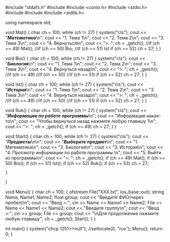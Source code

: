 #include "stdafx.h"
#include <iostream> 
#include <conio.h> 
#include <stdio.h> 
#include <fstream> 
#include <string> 
#include <stdlib.h> 

using namespace std;


void Mat()
{
	char ch = 100;
	while (ch != 27)
	{
		system("cls");
		cout << "***Математика***\n";
		cout << "1. Тема 1\n";
		cout << "2. Тема 2\n";
		cout << "3. Тема 3\n";
		cout << "4. Вернуться\n";
		cout << ">: ";
		ch = _getch();
		//if (ch == 49) Mat();
		//if (ch == 50) Bio;
		//if (ch == 51) Ist
		if (ch == 52) ch = 27;
	}
}

void Bio()
{
	char ch = 100;
	while (ch != 27)
	{
		system("cls");
		cout << "***Биология***\n";
		cout << "1. Тема 1\n";
		cout << "2. Тема 2\n";
		cout << "3. Тема 3\n";
		cout << "4. Вернуться назад\n";
		cout << ">: ";
		ch = _getch();
		//if (ch == 49) 
		//if (ch == 50) 
		//if (ch == 51)
		if (ch == 52) ch = 27;
	}
}

void Ist()
{
	char ch = 100;
	while (ch != 27)
	{
		system("cls");
		cout << "***История***\n";
		cout << "1. Тема 1\n";
		cout << "2. Тема 2\n";
		cout << "3. Тема 3\n";
		cout << "4. Вернуться назад\n";
		cout << ">: ";
		ch = _getch();
		//if (ch == 49) 
		//if (ch == 50) 
		//if (ch == 51)
		if (ch == 52) ch = 27;
	}
}

void Ruk()
{
	char ch = 100;
	while (ch != 27)
	{
		system("cls");
		cout << "***Информации по работе программы***\n";
		cout << "Информация какая-то\n";
		cout << "Чтобы вернуться назад нажмите любую главишу 1\n";
		cout << ">: ";
		ch = _getch();
		if (ch == 49) ch = 27;
	}
}

void Start()
{
	char ch = 100;
	while (ch != 27)
	{
		system("cls");
		cout << "***Предметы***\n\n";
		cout << "**Выберите предмет**\n";
		cout << "1. Математика\n";
		cout << "2. Биология\n";
		cout << "3. История\n";
		cout << "4. Просмотр информации по работе программы \n";
		cout << "5. Выйти из программы\n";
		cout << ">: ";
		ch = _getch();
		if (ch == 49) Mat();
		if (ch == 50) Bio();
		if (ch == 51) Ist();
		if (ch == 52) Ruk();
		if (ch == 53) ch = 27;
		
	}
}


void Menu()
{
	char ch = 100;
	{
		ofstream File("XXX.txt", ios_base::out);
		string Name, Name1, Name2;
		float group;
		cout << "Введите ФИО(через пробел)\n";
		cout << "Ввод >:"; cin >> Name >> Name1 >> Name2; File << Name << Name1 << Name2;
		cout << "Введите группу\n";
		cout << "Ввод >:"; cin >> group; File << group;
		cout << "\nДля продолжение нажмите любую главишу";
		ch = _getch();
		Start();
	}
}


int main()
{
	system("chcp 1251>>null");
	//setlocale(0, "rus");
	Menu();
    return 0;
}
